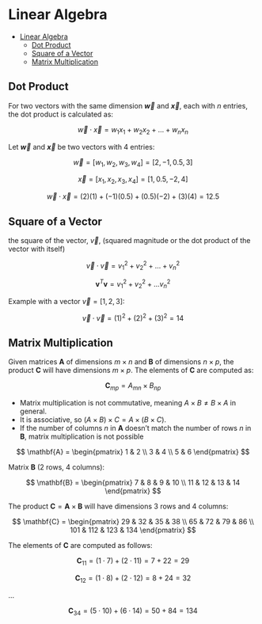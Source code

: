 # Linear Algebra

- [Linear Algebra](#linear-algebra)
  - [Dot Product](#dot-product)
  - [Square of a Vector](#square-of-a-vector)
  - [Matrix Multiplication](#matrix-multiplication)


## Dot Product
For two vectors with the same dimension **$\vec{w}$** and **$\vec{x}$**, each with $n$ entries, the dot product is calculated as:

$$
\vec{w} \cdot \vec{x} = w_1x_1 + w_2x_2 + \dots + w_nx_n
$$

Let **$\vec{w}$** and **$\vec{x}$** be two vectors with 4 entries:

$$
\vec{w} = [w_1, w_2, w_3, w_4] = [2, -1, 0.5, 3]
$$

$$
\vec{x} = [x_1, x_2, x_3, x_4] = [1, 0.5, -2, 4]
$$

$$
\vec{w} \cdot \vec{x} = (2)(1) + (-1)(0.5) + (0.5)(-2) + (3)(4) = 12.5
$$

## Square of a Vector
the square of the vector, $\vec{v}$,  (squared magnitude or the dot product of the vector with itself)

$$
\vec{v} \cdot \vec{v} = v_1^2 + v_2^2 + \dots + v_n^2
$$

$$
\mathbf{v}^T \mathbf{v} = v_1^2 + v_2^2 + \dots v_n^2
$$

Example with a vector $\vec{v} = [1, 2, 3]$:

$$
\vec{v} \cdot \vec{v} = (1)^2 + (2)^2 + (3)^2 = 14
$$

## Matrix Multiplication

Given matrices $\mathbf{A}$ of dimensions $m \times n$ and $\mathbf{B}$ of dimensions $n \times p$, the product $\mathbf{C}$ will have dimensions $m \times p$. The elements of $\mathbf{C}$ are computed as:

$$
\mathbf{C}_{mp} = {A}_{mn} \times {B}_{np}
$$

- Matrix multiplication is not commutative, meaning $A \times B \neq B \times A$ in general.
- It is associative, so $(A \times B) \times C = A \times (B \times C)$.
- If the number of columns $n$ in $\mathbf{A}$ doesn’t match the number of rows $n$ in $\mathbf{B}$, matrix multiplication is not possible

$$
\mathbf{A} =
\begin{pmatrix}
1 & 2 \\
3 & 4 \\
5 & 6
\end{pmatrix}
$$

Matrix $\mathbf{B}$ (2 rows, 4 columns):

$$
\mathbf{B} =
\begin{pmatrix}
7 & 8 & 9 & 10 \\
11 & 12 & 13 & 14
\end{pmatrix}
$$

The product $\mathbf{C} = \mathbf{A} \times \mathbf{B}$ will have dimensions 3 rows and 4 columns:

$$
\mathbf{C} =
\begin{pmatrix}
29 & 32 & 35 & 38 \\
65 & 72 & 79 & 86 \\
101 & 112 & 123 & 134
\end{pmatrix}
$$

The elements of $\mathbf{C}$ are computed as follows:

$$
\mathbf{C}_{11} = (1 \cdot 7) + (2 \cdot 11) = 7 + 22 = 29
$$

$$
\mathbf{C}_{12} = (1 \cdot 8) + (2 \cdot 12) = 8 + 24 = 32
$$

...

$$
\mathbf{C}_{34} = (5 \cdot 10) + (6 \cdot 14) = 50 + 84 = 134
$$
